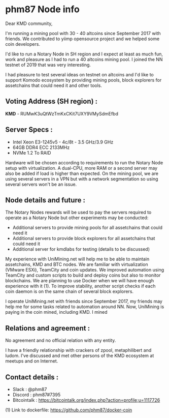 # phm87 Node info

Dear KMD community,

I'm running a mining pool with 30 - 40 altcoins since September 2017 with friends. We contributed to yiimp opensource project and we helped some coin developers.

I'd like to run a Notary Node in SH region and I expect at least as much fun, work and pleasure as I had to run a 40 altcoins mining pool. I joined the NN testnet of 2019 that was very interesting.

I had pleasure to test several ideas on testnet on altcoins and I'd like to support Komodo ecosystem by providing mining pools, block explorers for assetchains that could need it and other tools.

## Voting Address (SH region) :

**KMD** - RUMwK3uQtWzTmKxCKit7UXY9VMySdmEfbd

## Server Specs  :

- Intel Xeon E3-1245v5 - 4c/8t - 3.5 GHz/3.9 GHz
- 64GB DDR4 ECC 2133MHz
- NVMe 1.2 To RAID

Hardware will be chosen according to requirements to run the Notary Node setup with virtualization. A dual-CPU, more RAM or a second server may also be added if load is higher than expected. On the mining pool, we are using several servers in a VPN but with a network segmentation so using several servers won't be an issue.
	
## Node details and future  :

The Notary Nodes rewards will be used to pay the servers required to operate as a Notary Node but other experiments may be conducted:
- Additional servers to provide mining pools for all assetchains that could need it
- Additional servers to provide block explorers for all assetchains that could need it
- Additional server for kmdlabs for testing (details to be discussed)

My experience with UniMining.net will help me to be able to maintain assetchains, KMD and BTC nodes. We are familiar with virtualization (VMware ESXi), TeamCity and coin updates. We improved automation using TeamCity and custom scripts to build and deploy coins but also to monitor blockchains. We are planning to use Docker when we will have enough experience with it (1). To improve stability, another script checks if each coin daemon is on the same chain of several block explorers.

I operate UniMining.net with friends since September 2017, my friends may help me for some tasks related to automation around NN. Now, UniMining is paying in the coin mined, including KMD. I mined 


## Relations and agreement :

No agreement and no official relation with any entity.

I have a friendly relationship with crackers of zpool, metaphilibert and ludom. I've discussed and met other persons of the KMD ecosystem at meetups and on Internet.


## Contact details  :

- Slack : @phm87
- Discord : phm87#7395
- Bitcointalk : https://bitcointalk.org/index.php?action=profile;u=1117726


(1) Link to dockerfile:
https://github.com/phm87/docker-coin
